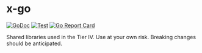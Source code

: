# x-go

[![GoDoc](https://godoc.org/github.com/tier4/x-go?status.svg)](https://godoc.org/github.com/tier4/x-go)
[![Test](https://github.com/tier4/x-go/actions/workflows/test.yml/badge.svg)](https://github.com/tier4/x-go/actions/workflows/test.yml)
[![Go Report Card](https://goreportcard.com/badge/github.com/tier4/x-go)](https://goreportcard.com/report/github.com/tier4/x-go)

Shared libraries used in the Tier IV. Use at your own risk. Breaking changes should be anticipated.
